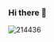 ### Hi there 👋

<!--
**al1z4deh/al1z4deh** is a ✨ _special_ ✨ repository because its `README.md` (this file) appears on your GitHub profile.

Here are some ideas to get you started:

- 🔭 I’m currently working on ...
- 🌱 I’m currently learning ...
- 👯 I’m looking to collaborate on ...
- 🤔 I’m looking for help with ...
- 💬 Ask me about ...
- 📫 How to reach me: ...
- 😄 Pronouns: ...
- ⚡ Fun fact: ...
-->

![214436](https://user-images.githubusercontent.com/90620429/226544921-df857cd6-14c0-497d-9835-234a0c262cdb.gif)
